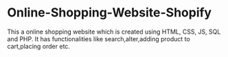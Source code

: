 # Online-Shopping-Website-Shopify
This a online shopping website which is created using HTML, CSS, JS, SQL and PHP. It has functionalities like search,alter,adding product to cart,placing order etc.
